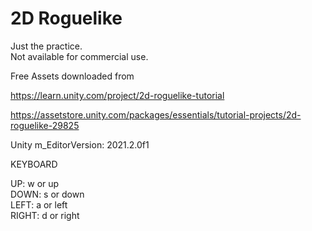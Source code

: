 # 2D Roguelike
  
Just the practice.  
Not available for commercial use.  
  
Free Assets downloaded from  
  
https://learn.unity.com/project/2d-roguelike-tutorial  
  
https://assetstore.unity.com/packages/essentials/tutorial-projects/2d-roguelike-29825  
    
Unity m_EditorVersion:  2021.2.0f1  
  
KEYBOARD  
  
UP: w or up  
DOWN: s or down  
LEFT: a or left  
RIGHT: d or right  
  